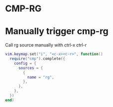 CMP-RG
=======

# Manually trigger cmp-rg

Call rg source manually with ctrl-x ctrl-r

```lua
vim.keymap.set("i", "<c-x><c-r>", function()
  require("cmp").complete({
    config = {
      sources = {
        {
          name = "rg",
        },
      },
    },
  })
end)
```

